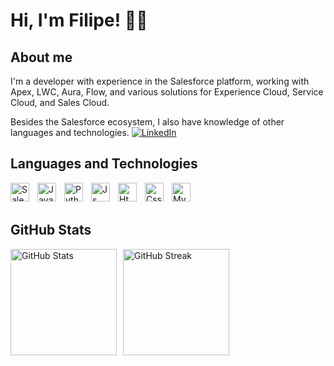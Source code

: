 # Hi, I'm Filipe! 👋🏻
## About me

I'm a developer with experience in the Salesforce platform, working with Apex, LWC, Aura, Flow, and various solutions for Experience Cloud, Service Cloud, and Sales Cloud.

Besides the Salesforce ecosystem, I also have knowledge of other languages and technologies.
<a href="www.linkedin.com/in/filipezanin">
        <img 
            alt="LinkedIn" 
            title="Vamos conectar" 
            src="https://img.shields.io/badge/LinkedIn-0077B5?style=for-the-badge&logo=linkedin&logoColor=white"
    />
</a>  
## Languages ​​and Technologies
<img
    align="left"
    alt="Salesforce"
    title="Salesforce"
    width="30px"
    style="padding-right: 10px;" 
    src="https://cdn.jsdelivr.net/gh/devicons/devicon@latest/icons/salesforce/salesforce-original.svg" 
/>

<img 
    align="left" 
    alt="Java"
    title="Java" 
    width="30px" 
    style="padding-right: 10px;" 
    src="https://cdn.jsdelivr.net/gh/devicons/devicon@latest/icons/java/java-original.svg" 
/>


<img 
    align="left" 
    alt="Python"
    title="Python" 
    width="30px" 
    style="padding-right: 10px;" 
    src="https://cdn.jsdelivr.net/gh/devicons/devicon@latest/icons/python/python-original.svg" 
/>

<img 
    align="left" 
    alt="Js"
    title="Js" 
    width="30px" 
    style="padding-right: 10px;" 
    src="https://cdn.jsdelivr.net/gh/devicons/devicon@latest/icons/javascript/javascript-plain.svg" 
/>

<img 
    align="left" 
    alt="Html"
    title="Html" 
    width="30px" 
    style="padding-right: 10px;"
    src="https://cdn.jsdelivr.net/gh/devicons/devicon@latest/icons/html5/html5-original.svg" 
/>

<img 
    align="left" 
    alt="Css"
    title="Css" 
    width="30px" 
    style="padding-right: 10px;"
    src="https://cdn.jsdelivr.net/gh/devicons/devicon@latest/icons/css3/css3-original.svg" 
/>

<img
    align="left" 
    alt="MySql"
    title="MySql" 
    width="30px" 
    style="padding-right: 10px;"
    src="https://cdn.jsdelivr.net/gh/devicons/devicon@latest/icons/mysql/mysql-original.svg" 
/>  
          
<br/>
<br/>

## GitHub Stats
<div style="display: flex; gap: 10px;">
    <img 
        alt="GitHub Stats" 
        height="170" 
        src="https://github-readme-stats.vercel.app/api?username=filipeds&theme=algolia&show_icons=true&hide_border=true&count_private=true&include_all_commits=true&rank_icon=github" 
    />
    <img 
        alt="GitHub Streak" 
        height="170" 
        src="https://streak-stats.demolab.com?user=filipeds&theme=algolia&hide_border=true&short_numbers=true&date_format=M%20j%5B%2C%20Y%5D&exclude_days=Sun%2CSat" 
    />
</div>
